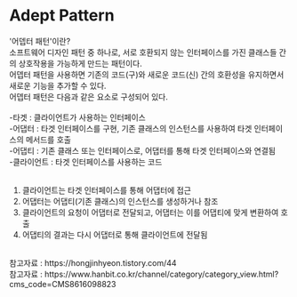 # Adept Pattern
'어뎁터 패턴'이란? </br>
소프트웨어 디자인 패턴 중 하나로, 서로 호환되지 않는 인터페이스를 가진 클래스들 간의 상호작용을 가능하게 만드는 패턴이다. </br>
어뎁터 패턴을 사용하면 기존의 코드(구)와 새로운 코드(신) 간의 호환성을 유지하면서 새로운 기능을 추가할 수 있다. </br>
어뎁터 패턴은 다음과 같은 요소로 구성되어 있다. </br>
</br>
-타겟 : 클라이언트가 사용하는 인터페이스 </br>
-어댑터 : 타겟 인터페이스를 구현, 기존 클래스의 인스턴스를 사용하여 타겟 인터페이스의 메서드를 호출 </br>
-어댑티 : 기존 클래스 또는 인터페이스로, 어댑터를 통해 타겟 인터페이스와 연결됨 </br>
-클라이언트 : 타겟 인터페이스를 사용하는 코드 </br>
</br>
1. 클라이언트는 타겟 인터페이스를 통해 어댑터에 접근 
2. 어댑터는 어댑티(기존 클래스)의 인스턴스를 생성하거나 참조
3. 클라이언트의 요청이 어댑터로 전달되고, 어댑터는 이를 어댑티에 맞게 변환하여 호출
4. 어댑티의 결과는 다시 어댑터로 통해 클라이언트에 전달됨
</br>
참고자료 : https://hongjinhyeon.tistory.com/44 </br>
참고자료 : https://www.hanbit.co.kr/channel/category/category_view.html?cms_code=CMS8616098823
